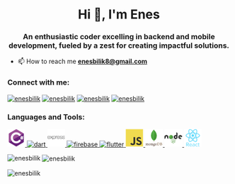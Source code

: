 <h1 align="center">Hi 👋, I'm Enes</h1>
<h3 align="center">An enthusiastic coder excelling in backend and mobile development, fueled by a zest for creating impactful solutions.</h3>

- 📫 How to reach me **enesbilik8@gmail.com**

<h3 align="left">Connect with me:</h3>
<p align="left">
<a href="https://twitter.com/enesbilik" target="blank"><img align="center" src="https://raw.githubusercontent.com/rahuldkjain/github-profile-readme-generator/master/src/images/icons/Social/twitter.svg" alt="enesbilik" height="30" width="40" /></a>
<a href="https://www.hackerrank.com/enesbilik" target="blank"><img align="center" src="https://raw.githubusercontent.com/rahuldkjain/github-profile-readme-generator/master/src/images/icons/Social/hackerrank.svg" alt="enesbilik" height="30" width="40" /></a>
<a href="https://www.leetcode.com/enesbilik" target="blank"><img align="center" src="https://raw.githubusercontent.com/rahuldkjain/github-profile-readme-generator/master/src/images/icons/Social/leet-code.svg" alt="enesbilik" height="30" width="40" /></a>
<a href="https://www.linkedin.com/in/enes-bilik/" target="blank"><img align="center" src="https://upload.wikimedia.org/wikipedia/commons/8/81/LinkedIn_icon.svg" alt="enesbilik" height="30" width="40" /></a>
</p>

<h3 align="left">Languages and Tools:</h3>
<p align="left"> <a href="https://www.w3schools.com/cs/" target="_blank" rel="noreferrer"> <img src="https://raw.githubusercontent.com/devicons/devicon/master/icons/csharp/csharp-original.svg" alt="csharp" width="40" height="40"/> </a> <a href="https://dart.dev" target="_blank" rel="noreferrer"> <img src="https://www.vectorlogo.zone/logos/dartlang/dartlang-icon.svg" alt="dart" width="40" height="40"/> </a> <a href="https://expressjs.com" target="_blank" rel="noreferrer"> <img src="https://raw.githubusercontent.com/devicons/devicon/master/icons/express/express-original-wordmark.svg" alt="express" width="40" height="40"/> </a> <a href="https://firebase.google.com/" target="_blank" rel="noreferrer"> <img src="https://www.vectorlogo.zone/logos/firebase/firebase-icon.svg" alt="firebase" width="40" height="40"/> </a> <a href="https://flutter.dev" target="_blank" rel="noreferrer"> <img src="https://www.vectorlogo.zone/logos/flutterio/flutterio-icon.svg" alt="flutter" width="40" height="40"/> </a> <a href="https://developer.mozilla.org/en-US/docs/Web/JavaScript" target="_blank" rel="noreferrer"> <img src="https://raw.githubusercontent.com/devicons/devicon/master/icons/javascript/javascript-original.svg" alt="javascript" width="40" height="40"/> </a> <a href="https://www.mongodb.com/" target="_blank" rel="noreferrer"> <img src="https://raw.githubusercontent.com/devicons/devicon/master/icons/mongodb/mongodb-original-wordmark.svg" alt="mongodb" width="40" height="40"/> </a> <a href="https://nodejs.org" target="_blank" rel="noreferrer"> <img src="https://raw.githubusercontent.com/devicons/devicon/master/icons/nodejs/nodejs-original-wordmark.svg" alt="nodejs" width="40" height="40"/> </a> <a href="https://reactjs.org/" target="_blank" rel="noreferrer"> <img src="https://raw.githubusercontent.com/devicons/devicon/master/icons/react/react-original-wordmark.svg" alt="react" width="40" height="40"/> </a> </p>

<p><img align="left" src="https://github-readme-stats.vercel.app/api/top-langs?username=enesbilik&show_icons=true&locale=en&layout=compact" alt="enesbilik" /></p>

<p>&nbsp;<img align="center" src="https://github-readme-stats.vercel.app/api?username=enesbilik&show_icons=true&locale=en" alt="enesbilik" /></p>

<p><img align="center" src="https://github-readme-streak-stats.herokuapp.com/?user=enesbilik&" alt="enesbilik" /></p>

